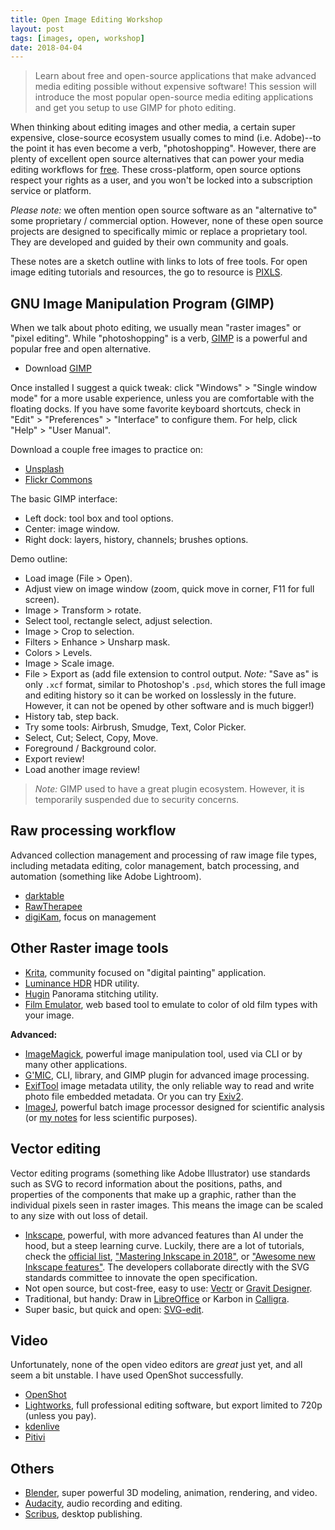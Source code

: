 ```yaml
---
title: Open Image Editing Workshop
layout: post
tags: [images, open, workshop]
date: 2018-04-04
---
```


> Learn about free and open-source applications that make advanced media editing possible without expensive software! This session will introduce the most popular open-source media editing applications and get you setup to use GIMP for photo editing.

When thinking about editing images and other media, a certain super expensive, close-source ecosystem usually comes to mind (i.e. Adobe)--to the point it has even become a verb, "photoshopping".
However, there are plenty of excellent open source alternatives that can power your media editing workflows for [free](https://www.gnu.org/philosophy/free-sw.en.html).
These cross-platform, open source options respect your rights as a user, and you won't be locked into a subscription service or platform.

*Please note:* we often mention open source software as an "alternative to" some proprietary / commercial option.
However, none of these open source projects are designed to specifically mimic or replace a proprietary tool. 
They are developed and guided by their own community and goals.

These notes are a sketch outline with links to lots of free tools. 
For open image editing tutorials and resources, the go to resource is [PIXLS](https://pixls.us/).

## GNU Image Manipulation Program (GIMP) 

When we talk about photo editing, we usually mean "raster images" or "pixel editing".
While "photoshopping" is a verb, [GIMP](https://www.gimp.org/) is a powerful and popular free and open alternative. 

- Download [GIMP](https://www.gimp.org/downloads/)

Once installed I suggest a quick tweak: click "Windows" > "Single window mode" for a more usable experience, unless you are comfortable with the floating docks.
If you have some favorite keyboard shortcuts, check in "Edit" > "Preferences" > "Interface" to configure them.
For help, click "Help" > "User Manual".

Download a couple free images to practice on:

- [Unsplash](https://unsplash.com/)
- [Flickr Commons](https://www.flickr.com/commons)

The basic GIMP interface:

- Left dock: tool box and tool options.
- Center: image window.
- Right dock: layers, history, channels; brushes options.

Demo outline: 

- Load image (File > Open).
- Adjust view on image window (zoom, quick move in corner, F11 for full screen).
- Image > Transform > rotate.
- Select tool, rectangle select, adjust selection.
- Image > Crop to selection.
- Filters > Enhance > Unsharp mask.
- Colors > Levels.
- Image > Scale image.
- File > Export as (add file extension to control output. *Note:* "Save as" is only `.xcf` format, similar to Photoshop's `.psd`, which stores the full image and editing history so it can be worked on losslessly in the future. However, it can not be opened by other software and is much bigger!)
- History tab, step back. 
- Try some tools: Airbrush, Smudge, Text, Color Picker.
- Select, Cut; Select, Copy, Move.
- Foreground / Background color.
- Export review!
- Load another image review!

> *Note:* GIMP used to have a great plugin ecosystem. However, it is temporarily suspended due to security concerns.

## Raw processing workflow

Advanced collection management and processing of raw image file types, including metadata editing, color management, batch processing, and automation (something like Adobe Lightroom).

- [darktable](https://www.darktable.org/)
- [RawTherapee](http://rawtherapee.com/)
- [digiKam](https://www.digikam.org/), focus on management

## Other Raster image tools

- [Krita](https://krita.org/), community focused on "digital painting" application.
- [Luminance HDR](http://qtpfsgui.sourceforge.net/) HDR utility.
- [Hugin](http://hugin.sourceforge.net/) Panorama stitching utility. 
- [Film Emulator](https://29a.ch/film-emulator/), web based tool to emulate to color of old film types with your image.

**Advanced:**

- [ImageMagick](http://www.imagemagick.org/script/index.php), powerful image manipulation tool, used via CLI or by many other applications.
- [G'MIC](http://gmic.eu/), CLI, library, and GIMP plugin for advanced image processing.
- [ExifTool](http://www.sno.phy.queensu.ca/~phil/exiftool/) image metadata utility, the only reliable way to read and write photo file embedded metadata. Or you can try [Exiv2](http://www.exiv2.org/index.html).
- [ImageJ](http://imagej.net/Welcome), powerful batch image processor designed for scientific analysis (or [my notes](https://digitalaladore.wordpress.com/2017/06/07/visualizing-aladore-the-book/) for less scientific purposes).

## Vector editing

Vector editing programs (something like Adobe Illustrator) use standards such as SVG to record information about the positions, paths, and properties of the components that make up a graphic, rather than the individual pixels seen in raster images.
This means the image can be scaled to any size with out loss of detail. 

- [Inkscape](https://inkscape.org/), powerful, with more advanced features than AI under the hood, but a steep learning curve. Luckily, there are a lot of tutorials, check the [official list](https://inkscape.org/en/learn/tutorials/), ["Mastering Inkscape in 2018"](http://libregraphicsworld.org/blog/entry/mastering-inkscape-in-2018), or ["Awesome new Inkscape features"](https://opensource.com/article/18/1/9-awesome-new-inkscape-features-and-how-use-them). The developers collaborate directly with the SVG standards committee to innovate the open specification.
- Not open source, but cost-free, easy to use: [Vectr](https://vectr.com/) or [Gravit Designer](https://designer.io/).
- Traditional, but handy: Draw in [LibreOffice](https://www.libreoffice.org/) or Karbon in [Calligra](https://www.calligra.org/). 
- Super basic, but quick and open: [SVG-edit](https://github.com/SVG-Edit/svgedit).

## Video 

Unfortunately, none of the open video editors are *great* just yet, and all seem a bit unstable. 
I have used OpenShot successfully.

- [OpenShot](https://www.openshot.org/)
- [Lightworks](https://www.lwks.com/), full professional editing software, but export limited to 720p (unless you pay).
- [kdenlive](https://kdenlive.org/)
- [Pitivi](http://www.pitivi.org/)

## Others

- [Blender](https://www.blender.org/), super powerful 3D modeling, animation, rendering, and video. 
- [Audacity](https://www.audacityteam.org/), audio recording and editing. 
- [Scribus](https://www.scribus.net/), desktop publishing.
